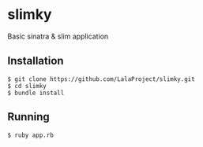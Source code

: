 slimky
======

Basic sinatra &amp; slim application

## Installation

    $ git clone https://github.com/LalaProject/slimky.git
    $ cd slimky
    $ bundle install

## Running

    $ ruby app.rb

